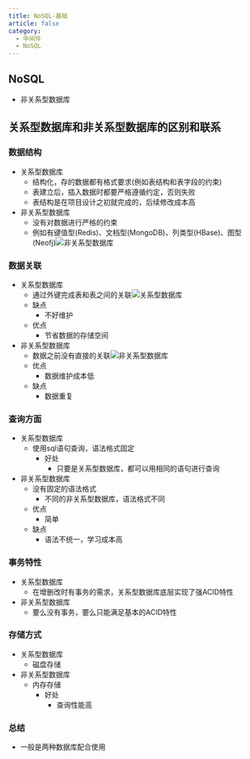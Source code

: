 ```yaml
---
title: NoSQL-基础
article: false
category:
  - 中间件
  - NoSQL
---
```

## NoSQL
- 非关系型数据库
## 关系型数据库和非关系型数据库的区别和联系
### 数据结构
- 关系型数据库
  - 结构化，存的数据都有格式要求(例如表结构和表字段的约束)
  - 表建立后，插入数据时都要严格遵循约定，否则失败
  - 表结构是在项目设计之初就完成的，后续修改成本高
- 非关系型数据库
  - 没有对数据进行严格的约束
  - 例如有键值型(Redis)、文档型(MongoDB)、列类型(HBase)、图型(Neofj)![非关系型数据库](https://blog-image-9943.oss-cn-beijing.aliyuncs.com/202308201637888.png)
### 数据关联
- 关系型数据库
  - 通过外键完成表和表之间的关联![关系型数据库](https://blog-image-9943.oss-cn-beijing.aliyuncs.com/202308201639132.png)
  - 缺点
    - 不好维护
  - 优点
    - 节省数据的存储空间
- 非关系型数据库
  - 数据之前没有直接的关联![非关系型数据库](https://blog-image-9943.oss-cn-beijing.aliyuncs.com/202308201642372.png)
  - 优点
    - 数据维护成本低
  - 缺点
    - 数据重复
### 查询方面
- 关系型数据库
  - 使用sql语句查询，语法格式固定
    - 好处
      - 只要是关系型数据库，都可以用相同的语句进行查询
- 非关系型数据库
  - 没有固定的语法格式
    - 不同的非关系型数据库，语法格式不同
  - 优点
    - 简单
  - 缺点
    - 语法不统一，学习成本高
### 事务特性
- 关系型数据库
  - 在增删改时有事务的需求，关系型数据库底层实现了强ACID特性
- 非关系型数据库
  - 要么没有事务，要么只能满足基本的ACID特性
### 存储方式
- 关系型数据库
  - 磁盘存储
- 非关系型数据库
  - 内存存储
    - 好处
      - 查询性能高
### 总结
- 一般是两种数据库配合使用

